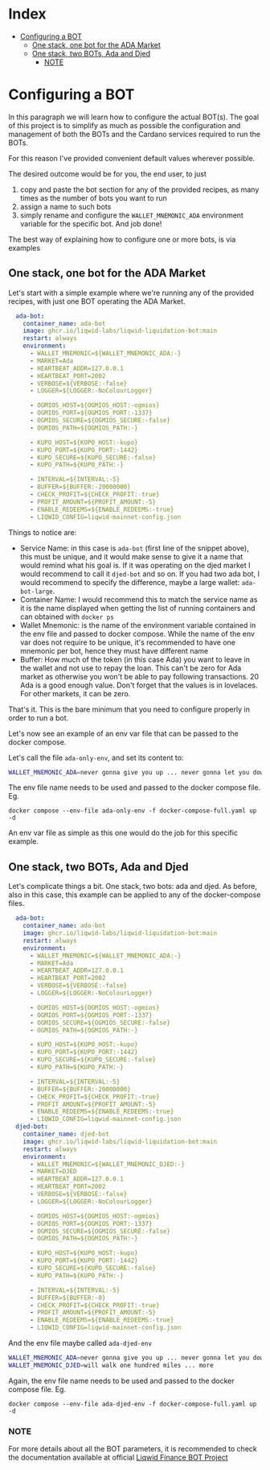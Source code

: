 # Index

- [Configuring a BOT](#configuring-a-bot)
    * [One stack, one bot for the ADA Market](#one-stack-one-bot-for-the-ada-market)
    * [One stack, two BOTs, Ada and Djed](#one-stack-two-bots-ada-and-djed)
        + [NOTE](#note)

# Configuring a BOT

In this paragraph we will learn how to configure the actual BOT(s). The goal of this project is to simplify as much
as possible the configuration and management of both the BOTs and the Cardano services required to run the BOTs. 

For this reason I've provided convenient default values wherever possible.

The desired outcome would be for you, the end user, to just

1. copy and paste the bot section for any of the provided recipes, as many times as the number of bots you want to run
2. assign a name to such bots
3. simply rename and configure the `WALLET_MNEMONIC_ADA` environment variable for the specific bot. And job done!

The best way of explaining how to configure one or more bots, is via examples

## One stack, one bot for the ADA Market

Let's start with a simple example where we're running any of the provided recipes, with just one BOT operating the ADA Market.

```yaml
  ada-bot:
    container_name: ada-bot
    image: ghcr.io/liqwid-labs/liqwid-liquidation-bot:main
    restart: always
    environment:
      - WALLET_MNEMONIC=${WALLET_MNEMONIC_ADA:-}
      - MARKET=Ada
      - HEARTBEAT_ADDR=127.0.0.1
      - HEARTBEAT_PORT=2002
      - VERBOSE=${VERBOSE:-false}
      - LOGGER=${LOGGER:-NoColourLogger}

      - OGMIOS_HOST=${OGMIOS_HOST:-ogmios}
      - OGMIOS_PORT=${OGMIOS_PORT:-1337}
      - OGMIOS_SECURE=${OGMIOS_SECURE:-false}
      - OGMIOS_PATH=${OGMIOS_PATH:-}

      - KUPO_HOST=${KUPO_HOST:-kupo}
      - KUPO_PORT=${KUPO_PORT:-1442}
      - KUPO_SECURE=${KUPO_SECURE:-false}
      - KUPO_PATH=${KUPO_PATH:-}

      - INTERVAL=${INTERVAL:-5}
      - BUFFER=${BUFFER:-20000000}
      - CHECK_PROFIT=${CHECK_PROFIT:-true}
      - PROFIT_AMOUNT=${PROFIT_AMOUNT:-5}
      - ENABLE_REDEEMS=${ENABLE_REDEEMS:-true}
      - LIQWID_CONFIG=liqwid-mainnet-config.json
```

Things to notice are:
* Service Name: in this case is `ada-bot` (first line of the snippet above), this must be unique, and it would make sense 
to give it a name that would remind what his goal is. If it was operating on the djed market I would recommend to call it `djed-bot` and so on.
If you had two ada bot, I would recommend to specify the difference, maybe a large wallet: `ada-bot-large`.
* Container Name: I would recommend this to match the service name as it is the name displayed when getting the list of running
containers and can obtained with `docker ps`
* Wallet Mnemonic: is the name of the environment variable contained in the env file and passed to docker compose. 
While the name of the env var  does not require to be unique, it's recommended to have one mnemonic per bot, hence they must have different name
* Buffer: How much of the token (in this case Ada) you want to leave in the wallet and not use to repay the loan. This can't be zero for Ada market
as otherwise you won't be able to pay following transactions. 20 Ada is a good enough value. Don't forget that the values is in lovelaces.
For other markets, it can be zero.

That's it. This is the bare minimum that you need to configure properly in order to run a bot. 

Let's now see an example of an env var file that can be passed to the docker compose.

Let's call the file `ada-only-env`, and set its content to:

```bash
WALLET_MNEMONIC_ADA=never gonna give you up ... never gonna let you down 
```

The env file name needs to be used and passed to the docker compose file. Eg.

`docker compose --env-file ada-only-env -f docker-compose-full.yaml up -d`

An env var file as simple as this one would do the job for this specific example.

## One stack, two BOTs, Ada and Djed

Let's complicate things a bit. One stack, two bots: ada and djed. As before, also in this case, this example can be applied to
any of the docker-compose files.

```yaml
  ada-bot:
    container_name: ada-bot
    image: ghcr.io/liqwid-labs/liqwid-liquidation-bot:main
    restart: always
    environment:
      - WALLET_MNEMONIC=${WALLET_MNEMONIC_ADA:-}
      - MARKET=Ada
      - HEARTBEAT_ADDR=127.0.0.1
      - HEARTBEAT_PORT=2002
      - VERBOSE=${VERBOSE:-false}
      - LOGGER=${LOGGER:-NoColourLogger}

      - OGMIOS_HOST=${OGMIOS_HOST:-ogmios}
      - OGMIOS_PORT=${OGMIOS_PORT:-1337}
      - OGMIOS_SECURE=${OGMIOS_SECURE:-false}
      - OGMIOS_PATH=${OGMIOS_PATH:-}

      - KUPO_HOST=${KUPO_HOST:-kupo}
      - KUPO_PORT=${KUPO_PORT:-1442}
      - KUPO_SECURE=${KUPO_SECURE:-false}
      - KUPO_PATH=${KUPO_PATH:-}

      - INTERVAL=${INTERVAL:-5}
      - BUFFER=${BUFFER:-20000000}
      - CHECK_PROFIT=${CHECK_PROFIT:-true}
      - PROFIT_AMOUNT=${PROFIT_AMOUNT:-5}
      - ENABLE_REDEEMS=${ENABLE_REDEEMS:-true}
      - LIQWID_CONFIG=liqwid-mainnet-config.json  
  djed-bot:
    container_name: djed-bot
    image: ghcr.io/liqwid-labs/liqwid-liquidation-bot:main
    restart: always
    environment:
      - WALLET_MNEMONIC=${WALLET_MNEMONIC_DJED:-}
      - MARKET=DJED
      - HEARTBEAT_ADDR=127.0.0.1
      - HEARTBEAT_PORT=2002
      - VERBOSE=${VERBOSE:-false}
      - LOGGER=${LOGGER:-NoColourLogger}

      - OGMIOS_HOST=${OGMIOS_HOST:-ogmios}
      - OGMIOS_PORT=${OGMIOS_PORT:-1337}
      - OGMIOS_SECURE=${OGMIOS_SECURE:-false}
      - OGMIOS_PATH=${OGMIOS_PATH:-}

      - KUPO_HOST=${KUPO_HOST:-kupo}
      - KUPO_PORT=${KUPO_PORT:-1442}
      - KUPO_SECURE=${KUPO_SECURE:-false}
      - KUPO_PATH=${KUPO_PATH:-}

      - INTERVAL=${INTERVAL:-5}
      - BUFFER=${BUFFER:-0}
      - CHECK_PROFIT=${CHECK_PROFIT:-true}
      - PROFIT_AMOUNT=${PROFIT_AMOUNT:-5}
      - ENABLE_REDEEMS=${ENABLE_REDEEMS:-true}
      - LIQWID_CONFIG=liqwid-mainnet-config.json
```

And the env file maybe called `ada-djed-env` 

```bash
WALLET_MNEMONIC_ADA=never gonna give you up ... never gonna let you down 
WALLET_MNEMONIC_DJED=will walk one hundred miles ... more 
```

Again, the env file name needs to be used and passed to the docker compose file. Eg.

`docker compose --env-file ada-djed-env -f docker-compose-full.yaml up -d`

### NOTE

For more details about all the BOT parameters, it is recommended to check the documentation available at 
official [Liqwid Finance BOT Project](https://github.com/Liqwid-Labs/liqwid-liquidation-bot)

